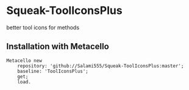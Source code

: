 # Squeak-ToolIconsPlus
better tool icons for methods

## Installation with Metacello

```smalltalk
Metacello new
	repository: 'github://Salami555/Squeak-ToolIconsPlus:master';
	baseline: 'ToolIconsPlus';
	get;
	load.
```
